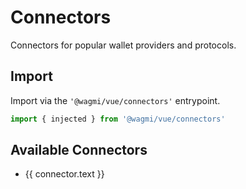 <script setup>
import { getSidebar } from '../../.vitepress/sidebar'

const connectors = getSidebar()['/react']
  .find(x => x.text.includes('Configuration')).items
  .find(x => x.text.includes('Connectors')).items
  .sort((a, b) => a.text.localeCompare(b.text))
</script>

# Connectors

Connectors for popular wallet providers and protocols.

## Import

Import via the `'@wagmi/vue/connectors'` entrypoint.

```ts
import { injected } from '@wagmi/vue/connectors'
```

## Available Connectors

<ul>
  <li v-for="connector of connectors">
    <a :href="connector.link">{{ connector.text }}</a>
  </li>
</ul>
